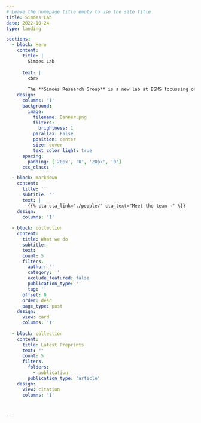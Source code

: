 ```yaml
---
# Leave the homepage title empty to use the site title
title: Simoes Lab
date: 2022-10-24
type: landing

sections:
  - block: Hero
    content:
      title: |
        Simoes Lab
    
      text: |
        <br>
        
        The **Simoes Research Group** is a new lab at BSMS focussing on the interactions between cancer cells and their microenvironment.
    design:
      columns: '1'
      background:
        image: 
          filename: Banner.png
          filters:
            brightness: 1
          parallax: False
          position: center
          size: cover
          text_color_light: true
      spacing:
        padding: ['20px', '0', '20px', '0']
      css_class: ''

  - block: markdown
    content:
      title: ''
      subtitle: ''
      text: |
        {{% cta cta_link="./people/" cta_text="Meet the team →" %}}
    design:
      columns: '1'
  
  - block: collection
    content:
      title: What we do
      subtitle:
      text:
      count: 5
      filters:
        author: ''
        category: ''
        exclude_featured: false
        publication_type: ''
        tag: ''
      offset: 0
      order: desc
      page_type: post
    design:
      view: card
      columns: '1'
  
  - block: collection
    content:
      title: Latest Preprints
      text: ""
      count: 5
      filters:
        folders:
          - publication
        publication_type: 'article'
    design:
      view: citation
      columns: '1'



---
```

